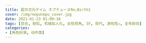 ```yaml
---
title: 超次次元ゲイム ネプテューヌRe;Birth1
cover: /img/nepunepu_cover.jpg
date: 2021-01-23 01:09:10
tags: [百合, 轻松, 机械拟人化, 女性视角, SF, 现代, 游戏性☑︎, 全年龄向]
categories:
- [角色扮演, 动作类]
---
```


